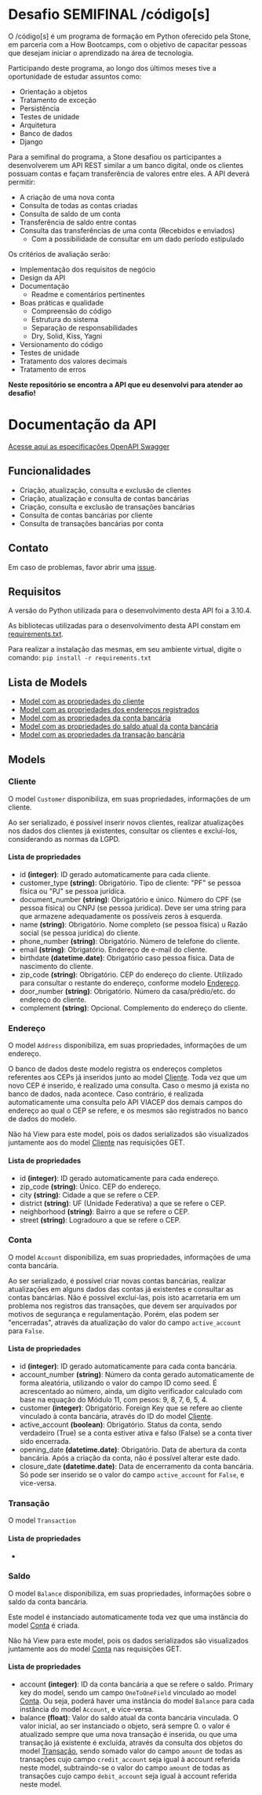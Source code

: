 # Desafio SEMIFINAL /código[s]

O /código[s] é um programa de formação em Python oferecido pela Stone, em parceria com a How Bootcamps, com o objetivo de capacitar pessoas que desejam iniciar o aprendizado na área de tecnologia.

Participando deste programa, ao longo dos últimos meses tive a oportunidade de estudar assuntos como:
- Orientação a objetos
- Tratamento de exceção
- Persistência
- Testes de unidade
- Arquitetura
- Banco de dados
- Django

Para a semifinal do programa, a Stone desafiou os participantes a desenvolverem um API REST similar a um banco digital, onde os clientes possuam contas e façam transferência de valores entre
eles. A API deverá permitir:
- A criação de uma nova conta
- Consulta de todas as contas criadas
- Consulta de saldo de um conta
- Transferência de saldo entre contas
- Consulta das transferências de uma conta (Recebidos e enviados)
  - Com a possibilidade de consultar em um dado período estipulado

Os critérios de avaliação serão:
- Implementação dos requisitos de negócio
- Design da API
- Documentação
  - Readme e comentários pertinentes
- Boas práticas e qualidade
  - Compreensão do código
  - Estrutura do sistema
  - Separação de responsabilidades
  - Dry, Solid, Kiss, Yagni
- Versionamento do código
- Testes de unidade
- Tratamento dos valores decimais
- Tratamento de erros

**Neste repositório se encontra a API que eu desenvolvi para atender ao desafio!**

# Documentação da API

[Acesse aqui as especificações OpenAPI Swagger](docs/swagger.json)

## Funcionalidades
- Criação, atualização, consulta e exclusão de clientes
- Criação, atualização e consulta de contas bancárias
- Criação, consulta e exclusão de transações bancárias
- Consulta de contas bancárias por cliente
- Consulta de transações bancárias por conta

## Contato
Em caso de problemas, favor abrir uma [issue](https://github.com/thaifurforo/codigo_s_semifinal/issues).

## Requisitos
A versão do Python utilizada para o desenvolvimento desta API foi a 3.10.4.

As bibliotecas utilizadas para o desenvolvimento desta API constam em [requirements.txt](requirements.txt).

Para realizar a instalação das mesmas, em seu ambiente virtual, digite o comando: `pip install -r requirements.txt`

## Lista de Models
- [Model com as propriedades do cliente](#cliente)
- [Model com as propriedades dos endereços registrados](#endereço)
- [Model com as propriedades da conta bancária](#conta)
- [Model com as propriedades do saldo atual da conta bancária](#saldo)
- [Model com as propriedades da transação bancária](#transação)

## Models

### Cliente

O model `Customer` disponibiliza, em suas propriedades, informações de um cliente.

Ao ser serializado, é possível inserir novos clientes, realizar atualizações nos dados dos clientes já existentes,
consultar os clientes e excluí-los, considerando as normas da LGPD.

#### Lista de propriedades

- id **(integer)**: ID gerado automaticamente para cada cliente.
- customer_type **(string)**: Obrigatório. Tipo de cliente: "PF" se pessoa física ou "PJ" se pessoa jurídica.
- document_number **(string)**: Obrigatório e único. Número do CPF (se pessoa física) ou CNPJ (se pessoa jurídica). Deve ser uma string para que armazene adequadamente os possíveis zeros à esquerda. 
- name **(string)**: Obrigatório. Nome completo (se pessoa física) u Razão social (se pessoa jurídica) do cliente.
- phone_number **(string)**: Obrigatório. Número de telefone do cliente.
- email **(string)**: Obrigatório. Endereço de e-mail do cliente.
- birthdate **(datetime.date)**: Obrigatório caso pessoa física. Data de nascimento do cliente.
- zip_code **(string)**: Obrigatório. CEP do endereço do cliente. Utilizado para consultar o restante do endereço, conforme modelo [Endereço](#endereço).
- door_number **(string)**: Obrigatório. Número da casa/prédio/etc. do endereço do cliente.
- complement **(string)**: Opcional. Complemento do endereço do cliente.

### Endereço

O model `Address` disponibiliza, em suas propriedades, informações de um endereço.

O banco de dados deste modelo registra os endereços completos referentes aos CEPs já inseridos junto ao model [Cliente](#cliente).
Toda vez que um novo CEP é inserido, é realizado uma consulta. Caso o mesmo já exista no banco de dados, nada acontece.
Caso contrário, é realizada automaticamente uma consulta pelo API VIACEP dos demais campos do endereço ao qual o CEP se refere,
e os mesmos são registrados no banco de dados do modelo.

Não há View para este model, pois os dados serializados são visualizados juntamente aos do model [Cliente](#cliente) nas requisições GET.

#### Lista de propriedades

- id **(integer)**: ID gerado automaticamente para cada endereço.
- zip_code **(string)**: Único. CEP do endereço.
- city **(string)**: Cidade a que se refere o CEP.
- district **(string)**: UF (Unidade Federativa) a que se refere o CEP.
- neighborhood **(string)**: Bairro a que se refere o CEP.
- street **(string)**: Logradouro a que se refere o CEP.

### Conta

O model `Account` disponibiliza, em suas propriedades, informações de uma conta bancária.

Ao ser serializado, é possível criar novas contas bancárias, realizar atualizações em alguns dados das contas já existentes e consultar as contas bancárias.
Não é possível excluí-las, pois isto acarretaria em um problema nos registros das transações, que devem ser arquivados por motivos de segurança e regulamentação.
Porém, elas podem ser "encerradas", através da atualização do valor do campo `active_account` para `False`.

#### Lista de propriedades

- id **(integer)**: ID gerado automaticamente para cada conta bancária.
- account_number **(string)**: Número da conta gerado automaticamente de forma aleatória, utilizando o valor do campo ID como seed. É acrescentado ao número,
ainda, um dígito verificador calculado com base na equação do Módulo 11, com pesos: 9, 8, 7, 6, 5, 4.
- customer **(integer)**: Obrigatório. Foreign Key que se refere ao cliente vinculado à conta bancária, através do ID do model [Cliente](#cliente).
- active_account **(boolean)**: Obrigatório. Status da conta, sendo verdadeiro (True) se a conta estiver ativa e falso (False) se a conta tiver sido encerrada.
- opening_date **(datetime.date)**: Obrigatório. Data de abertura da conta bancária. Após a criação da conta, não é possível alterar este dado.
- closure_date **(datetime.date)**: Data de encerramento da conta bancária. Só pode ser inserido se o valor do campo `active_account` for `False`, e vice-versa.

### Transação

O model `Transaction`

#### Lista de propriedades

-

### Saldo

O model `Balance` disponibiliza, em suas propriedades, informações sobre o saldo da conta bancária.

Este model é instanciado automaticamente toda vez que uma instância do model [Conta](#conta) é criada.

Não há View para este model, pois os dados serializados são visualizados juntamente aos do model [Conta](#conta) nas requisições GET.

#### Lista de propriedades

- account **(integer)**: ID da conta bancária a que se refere o saldo. Primary key do model, sendo um campo `OneToOneField` vinculado ao model
[Conta](#conta). Ou seja, poderá haver uma instância do model `Balance` para cada instância do model `Account`, e vice-versa.
- balance **(float)**: Valor do saldo atual da conta bancária vinculada. O valor inicial, ao ser instanciado o objeto, será sempre 0.
o valor é atualizado sempre que uma nova transação é inserida, ou que uma transação já existente é excluída, através da consulta dos objetos do model
[Transação](#transação), sendo somado valor do campo `amount` de todas as transações cujo campo `credit_account` seja igual à account referida neste model,
subtraindo-se o valor do campo `amount` de todas as transações cujo campo `debit_account` seja igual à account referida neste model.

